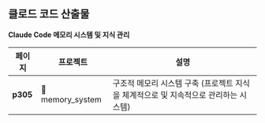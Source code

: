 ## 클로드 코드 산출물

**Claude Code 메모리 시스템 및 지식 관리**

| 페이지 | 프로젝트 | 설명 |
|--------|----------|------|
| **p305** | 📁 memory_system | 구조적 메모리 시스템 구축 (프로젝트 지식을 체계적으로 및 지속적으로 관리하는 시스템) | 
